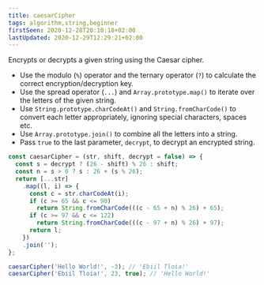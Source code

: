 ```yaml
---
title: caesarCipher
tags: algorithm,string,beginner
firstSeen: 2020-12-28T20:10:18+02:00
lastUpdated: 2020-12-29T12:29:21+02:00
---
```


Encrypts or decrypts a given string using the Caesar cipher.

- Use the modulo (`%`) operator and the ternary operator (`?`) to calculate the correct encryption/decryption key.
- Use the spread operator (`...`) and `Array.prototype.map()` to iterate over the letters of the given string.
- Use `String.prototype.charCodeAt()` and `String.fromCharCode()` to convert each letter appropriately, ignoring special characters, spaces etc.
- Use `Array.prototype.join()` to combine all the letters into a string.
- Pass `true` to the last parameter, `decrypt`, to decrypt an encrypted string.

```js
const caesarCipher = (str, shift, decrypt = false) => {
  const s = decrypt ? (26 - shift) % 26 : shift;
  const n = s > 0 ? s : 26 + (s % 26);
  return [...str]
    .map((l, i) => {
      const c = str.charCodeAt(i);
      if (c >= 65 && c <= 90)
        return String.fromCharCode(((c - 65 + n) % 26) + 65);
      if (c >= 97 && c <= 122)
        return String.fromCharCode(((c - 97 + n) % 26) + 97);
      return l;
    })
    .join('');
};
```

```js
caesarCipher('Hello World!', -3); // 'Ebiil Tloia!'
caesarCipher('Ebiil Tloia!', 23, true); // 'Hello World!'
```
